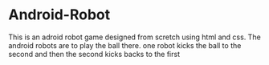 # Android-Robot
This is an adroid robot game designed from scretch using html and css. The android robots are to play the ball there. one robot kicks the ball to the second and then the second kicks backs to the first

